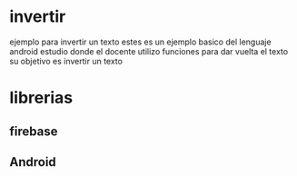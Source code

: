 # invertir
ejemplo para invertir un texto
estes es un ejemplo basico del lenguaje android estudio
donde el docente utilizo funciones para dar vuelta el texto
su objetivo es invertir un texto

# librerias

## firebase
## Android
